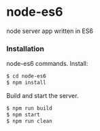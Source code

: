 # node-es6
node server app written in ES6

### Installation
node-es6 commands.
Install:
```sh
$ cd node-es6
$ npm install 
```
Build and start the server.

```sh
$ npm run build
$ npm start
$ npm run clean
```
